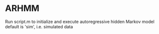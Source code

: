 # ARHMM

Run script.m to initialize and execute autoregressive hidden Markov model 
default is 'sim', i.e. simulated data

